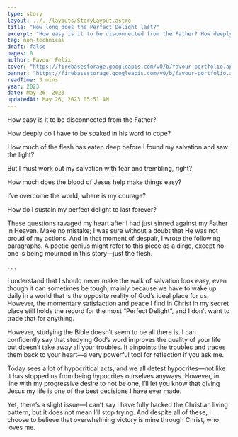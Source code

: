 ```yaml
---
type: story
layout: ../../layouts/StoryLayout.astro
title: "How long does the Perfect Delight last?"
excerpt: "How easy is it to be disconnected from the Father? How deeply do I have to be soaked in his word to cope? How much of the flesh has eaten deep before I found my salvation and saw the light? How much does the blood of Jesus help make things easy?"
tag: non-technical
draft: false
pages: 0
author: Favour Felix
cover: "https://firebasestorage.googleapis.com/v0/b/favour-portfolio.appspot.com/o/stories%2Fhow-long-perfect-delight.jpg?alt=media&token=e1bb21e2-f685-4a90-aec3-21f33de0feaa"
banner: "https://firebasestorage.googleapis.com/v0/b/favour-portfolio.appspot.com/o/stories%2Fhow-long-perfect-delight.jpg?alt=media&token=e1bb21e2-f685-4a90-aec3-21f33de0feaa"
readTime: 3 mins
year: 2023
date: May 26, 2023
updatedAt: May 26, 2023 05:51 AM
---
```


<!-- ![https://firebasestorage.googleapis.com/v0/b/favour-portfolio.appspot.com/o/stories%2Fhow-long-perfect-delight.jpg?alt=media&token=e1bb21e2-f685-4a90-aec3-21f33de0feaa](https://firebasestorage.googleapis.com/v0/b/favour-portfolio.appspot.com/o/stories%2Fhow-long-perfect-delight.jpg?alt=media&token=e1bb21e2-f685-4a90-aec3-21f33de0feaa) -->

How easy is it to be disconnected from the Father?

How deeply do I have to be soaked in his word to cope?

How much of the flesh has eaten deep before I found my salvation and saw the light?

But I must work out my salvation with fear and trembling, right?

How much does the blood of Jesus help make things easy?

I’ve overcome the world; where is my courage?

How do I sustain my perfect delight to last forever?

These questions ravaged my heart after I had just sinned against my Father in Heaven. Make no mistake; I was sure without a doubt that He was not proud of my actions. And in that moment of despair, I wrote the following paragraphs. A poetic genius might refer to this piece as a dirge, except no one is being mourned in this story—just the flesh.

<section class="first">
. . .
</section>

I understand that I should never make the walk of salvation look easy, even though it can sometimes be tough, mainly because we have to wake up daily in a world that is the opposite reality of God’s ideal place for us. However, the momentary satisfaction and peace I find in Christ in my secret place still holds the record for the most “Perfect Delight”, and I don’t want to trade that for anything.

However, studying the Bible doesn’t seem to be all there is. I can confidently say that studying God’s word improves the quality of your life but doesn’t take away all your troubles. It pinpoints the troubles and traces them back to your heart—a very powerful tool for reflection if you ask me.

Today sees a lot of hypocritical acts, and we all detest hypocrites—not like it has stopped us from being hypocrites ourselves anyways. However, in line with my progressive desire to not be one, I’ll let you know that giving Jesus my life is one of the best decisions I have ever made.

Yet, there’s a slight issue—I can’t say I have fully hacked the Christian living pattern, but it does not mean I’ll stop trying. And despite all of these, I choose to believe that overwhelming victory is mine through Christ, who loves me.
